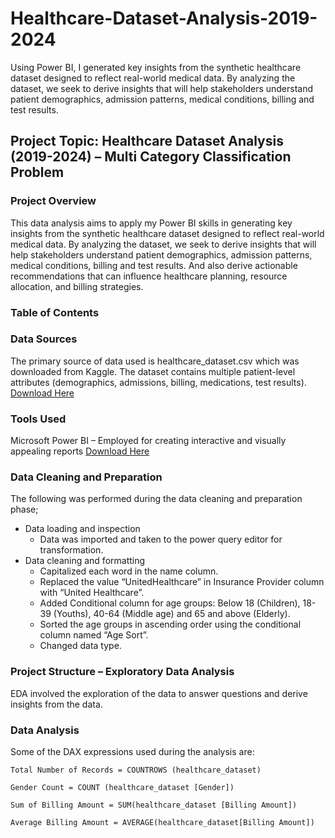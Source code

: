 # Healthcare-Dataset-Analysis-2019-2024
Using Power BI, I generated key insights from the synthetic healthcare dataset designed to reflect real-world medical data. By analyzing the dataset, we seek to derive insights that will help stakeholders understand patient demographics, admission patterns, medical conditions, billing and test results.

## Project Topic: Healthcare Dataset Analysis (2019-2024) – Multi Category Classification Problem

### Project Overview

This data analysis aims to apply my Power BI skills in generating key insights from the synthetic healthcare dataset designed to reflect real-world medical data. By analyzing the dataset, we seek to derive insights that will help stakeholders understand patient demographics, admission patterns, medical conditions, billing and test results. And also derive actionable recommendations that can influence healthcare planning, resource allocation, and billing strategies.

### Table of Contents

### Data Sources

The primary source of data used is healthcare_dataset.csv which was downloaded from Kaggle. The dataset contains multiple patient-level attributes (demographics, admissions, billing, medications, test results). [Download Here](https://www.kaggle.com/datasets/prasad22/healthcare-dataset)

### Tools Used

Microsoft Power BI – Employed for creating interactive and visually appealing reports [Download Here](https://www.microsoft.com/en-us/download/details.aspx?id=58494)

### Data Cleaning and Preparation

The following was performed during the data cleaning and preparation phase;
- Data loading and inspection
    - Data was imported and taken to the power query editor for transformation.
- Data cleaning and formatting
    - Capitalized each word in the name column.
    - Replaced the value “UnitedHealthcare” in Insurance Provider column with “United Healthcare”.
    - Added Conditional column for age groups: Below 18 (Children), 18-39 (Youths), 40-64 (Middle age) and 65 and above (Elderly).
    - Sorted the age groups in ascending order using the conditional column named “Age Sort”.
    - Changed data type.

 ### Project Structure – Exploratory Data Analysis

EDA involved the exploration of the data to answer questions and derive insights from the data.

### Data Analysis

Some of the DAX expressions used during the analysis are:
``` DAX
Total Number of Records = COUNTROWS (healthcare_dataset)

```
``` DAX
Gender Count = COUNT (healthcare_dataset [Gender])

```

``` DAX
Sum of Billing Amount = SUM(healthcare_dataset [Billing Amount])

```

``` DAX
Average Billing Amount = AVERAGE(healthcare_dataset[Billing Amount])

